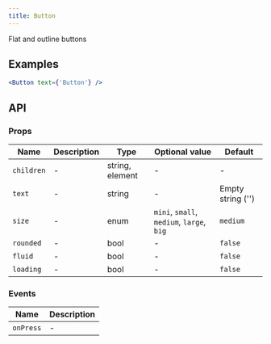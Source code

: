 ```yaml
---
title: Button
---
```

Flat and outline buttons

## Examples

```jsx
<Button text={'Button'} />
```

## API

### Props
Name | Description | Type | Optional value | Default
--- | --- | --- | --- | ---
`children` | - | string, element | - | -
`text` | - | string | - | Empty string ('')
`size` | - | enum | `mini`, `small`, `medium`, `large`, `big` | `medium`
`rounded` | - | bool | - | `false`
`fluid` | - | bool | - | `false`
`loading` | - | bool | - | `false`

### Events
Name | Description
--- | ---
`onPress` | -

